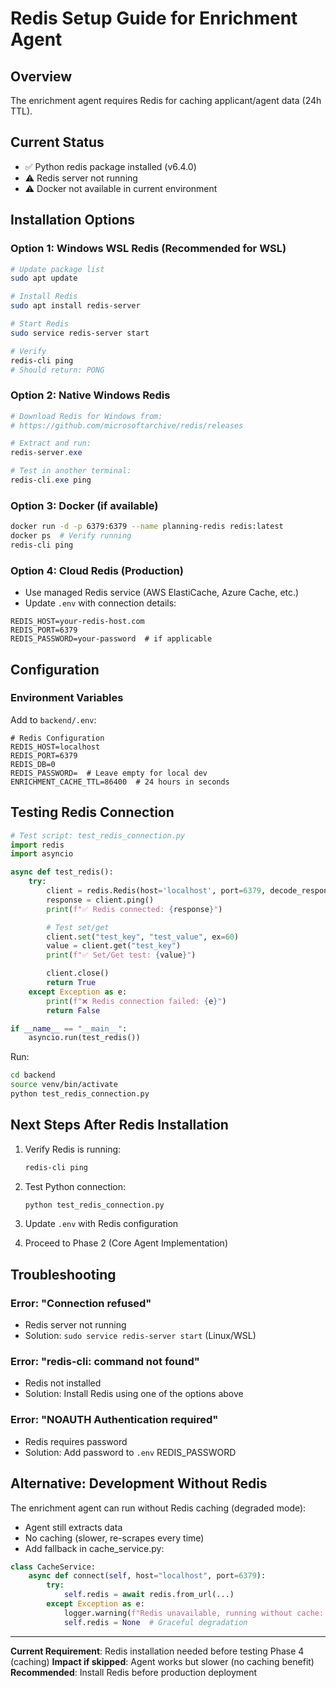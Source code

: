 # Redis Setup Guide for Enrichment Agent

## Overview
The enrichment agent requires Redis for caching applicant/agent data (24h TTL).

## Current Status
- ✅ Python redis package installed (v6.4.0)
- ⚠️ Redis server not running
- ⚠️ Docker not available in current environment

## Installation Options

### Option 1: Windows WSL Redis (Recommended for WSL)
```bash
# Update package list
sudo apt update

# Install Redis
sudo apt install redis-server

# Start Redis
sudo service redis-server start

# Verify
redis-cli ping
# Should return: PONG
```

### Option 2: Native Windows Redis
```powershell
# Download Redis for Windows from:
# https://github.com/microsoftarchive/redis/releases

# Extract and run:
redis-server.exe

# Test in another terminal:
redis-cli.exe ping
```

### Option 3: Docker (if available)
```bash
docker run -d -p 6379:6379 --name planning-redis redis:latest
docker ps  # Verify running
redis-cli ping
```

### Option 4: Cloud Redis (Production)
- Use managed Redis service (AWS ElastiCache, Azure Cache, etc.)
- Update `.env` with connection details:
```env
REDIS_HOST=your-redis-host.com
REDIS_PORT=6379
REDIS_PASSWORD=your-password  # if applicable
```

## Configuration

### Environment Variables
Add to `backend/.env`:
```env
# Redis Configuration
REDIS_HOST=localhost
REDIS_PORT=6379
REDIS_DB=0
REDIS_PASSWORD=  # Leave empty for local dev
ENRICHMENT_CACHE_TTL=86400  # 24 hours in seconds
```

## Testing Redis Connection

```python
# Test script: test_redis_connection.py
import redis
import asyncio

async def test_redis():
    try:
        client = redis.Redis(host='localhost', port=6379, decode_responses=True)
        response = client.ping()
        print(f"✅ Redis connected: {response}")

        # Test set/get
        client.set("test_key", "test_value", ex=60)
        value = client.get("test_key")
        print(f"✅ Set/Get test: {value}")

        client.close()
        return True
    except Exception as e:
        print(f"❌ Redis connection failed: {e}")
        return False

if __name__ == "__main__":
    asyncio.run(test_redis())
```

Run:
```bash
cd backend
source venv/bin/activate
python test_redis_connection.py
```

## Next Steps After Redis Installation

1. Verify Redis is running:
   ```bash
   redis-cli ping
   ```

2. Test Python connection:
   ```bash
   python test_redis_connection.py
   ```

3. Update `.env` with Redis configuration

4. Proceed to Phase 2 (Core Agent Implementation)

## Troubleshooting

### Error: "Connection refused"
- Redis server not running
- Solution: `sudo service redis-server start` (Linux/WSL)

### Error: "redis-cli: command not found"
- Redis not installed
- Solution: Install Redis using one of the options above

### Error: "NOAUTH Authentication required"
- Redis requires password
- Solution: Add password to `.env` REDIS_PASSWORD

## Alternative: Development Without Redis

The enrichment agent can run without Redis caching (degraded mode):
- Agent still extracts data
- No caching (slower, re-scrapes every time)
- Add fallback in cache_service.py:

```python
class CacheService:
    async def connect(self, host="localhost", port=6379):
        try:
            self.redis = await redis.from_url(...)
        except Exception as e:
            logger.warning(f"Redis unavailable, running without cache: {e}")
            self.redis = None  # Graceful degradation
```

---

**Current Requirement**: Redis installation needed before testing Phase 4 (caching)
**Impact if skipped**: Agent works but slower (no caching benefit)
**Recommended**: Install Redis before production deployment
